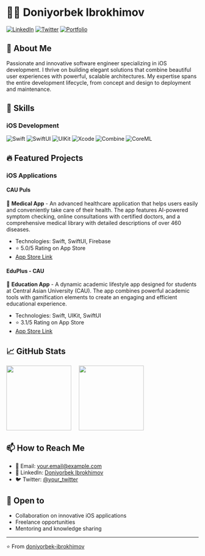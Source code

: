 # 👨‍💻 Doniyorbek Ibrokhimov

[![LinkedIn](https://img.shields.io/badge/LinkedIn-0077B5?style=for-the-badge&logo=linkedin&logoColor=white)](https://www.linkedin.com/in/doniyorbek-ibrokhimov/)
[![Twitter](https://img.shields.io/badge/Twitter-1DA1F2?style=for-the-badge&logo=twitter&logoColor=white)](https://twitter.com/your_twitter)
[![Portfolio](https://img.shields.io/badge/Portfolio-000000?style=for-the-badge&logo=About.me&logoColor=white)](https://your-portfolio-website.com)

## 🚀 About Me

Passionate and innovative software engineer specializing in iOS development. I thrive on building elegant solutions that combine beautiful user experiences with powerful, scalable architectures. My expertise spans the entire development lifecycle, from concept and design to deployment and maintenance.

## 💼 Skills

### iOS Development

![Swift](https://img.shields.io/badge/Swift-FA7343?style=for-the-badge&logo=swift&logoColor=white)
![SwiftUI](https://img.shields.io/badge/SwiftUI-0D96F6?style=for-the-badge&logo=swift&logoColor=white)
![UIKit](https://img.shields.io/badge/UIKit-2396F3?style=for-the-badge&logo=swift&logoColor=white)
![Xcode](https://img.shields.io/badge/Xcode-147EFB?style=for-the-badge&logo=xcode&logoColor=white)
![Combine](https://img.shields.io/badge/Combine-FA7343?style=for-the-badge&logo=swift&logoColor=white)
![CoreML](https://img.shields.io/badge/CoreML-000000?style=for-the-badge&logo=apple&logoColor=white)

## 🔥 Featured Projects

### iOS Applications

#### CAU Puls

📱 **Medical App** - An advanced healthcare application that helps users easily and conveniently take care of their health. The app features AI-powered symptom checking, online consultations with certified doctors, and a comprehensive medical library with detailed descriptions of over 460 diseases.

- Technologies: Swift, SwiftUI, Firebase
- ⭐ 5.0/5 Rating on App Store
- [App Store Link](https://apps.apple.com/uz/app/cau-puls/id6502046095)

#### EduPlus - CAU

📱 **Education App** - A dynamic academic lifestyle app designed for students at Central Asian University (CAU). The app combines powerful academic tools with gamification elements to create an engaging and efficient educational experience.

- Technologies: Swift, UIKit, SwiftUI
- ⭐ 3.1/5 Rating on App Store
- [App Store Link](https://apps.apple.com/uz/app/eduplus-cau/id6670467558)

## 📈 GitHub Stats

<div>
  <img height="170em" src="https://github-readme-stats.vercel.app/api?username=doniyorbek-ibrokhimov&show_icons=true&theme=tokyonight" />
  &nbsp;&nbsp;&nbsp;
  <img height="170em" src="https://github-readme-stats.vercel.app/api/top-langs/?username=doniyorbek-ibrokhimov&layout=compact&theme=tokyonight" />
</div>

## 📫 How to Reach Me

- 📧 Email: your.email@example.com
- 💼 LinkedIn: [Doniyorbek Ibrokhimov](https://www.linkedin.com/in/doniyorbek-ibrokhimov/)
- 🐦 Twitter: [@your_twitter](https://twitter.com/your_twitter)

## 🤝 Open to

- Collaboration on innovative iOS applications
- Freelance opportunities
- Mentoring and knowledge sharing

---

⭐️ From [doniyorbek-ibrokhimov](https://github.com/doniyorbek-ibrokhimov)
